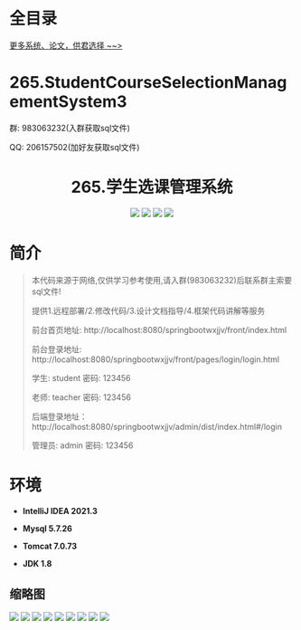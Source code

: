 # 全目录

[更多系统、论文，供君选择 ~~>](https://www.yuque.com/wisebit/blog)

# 265.StudentCourseSelectionManagementSystem3

<p>群: 983063232(入群获取sql文件)</p>
<p>QQ: 206157502(加好友获取sql文件)</p>

<p><h1 align="center">265.学生选课管理系统</h1></p>


<p align="center">
	<img src="https://img.shields.io/badge/jdk-1.8-orange.svg"/>
    <img src="https://img.shields.io/badge/springboot-5.x-lightgrey.svg"/>
    <img src="https://img.shields.io/badge/vue-3.x-blue.svg"/>
    <img src="https://img.shields.io/badge/mybatis-5.x-yellow.svg"/>
</p>

# 简介

> 本代码来源于网络,仅供学习参考使用,请入群(983063232)后联系群主索要sql文件!
>
> 提供1.远程部署/2.修改代码/3.设计文档指导/4.框架代码讲解等服务
>
> 前台首页地址: http://localhost:8080/springbootwxjjv/front/index.html
>
> 前台登录地址: http://localhost:8080/springbootwxjjv/front/pages/login/login.html
>
> 学生: student 密码: 123456
> 
> 老师: teacher 密码: 123456
>
> 后端登录地址：http://localhost:8080/springbootwxjjv/admin/dist/index.html#/login
>
> 管理员: admin   密码: 123456
>

# 环境

- <b>IntelliJ IDEA 2021.3</b>

- <b>Mysql 5.7.26</b>

- <b>Tomcat 7.0.73</b>

- <b>JDK 1.8</b>




## 缩略图

![](https://bitwise.oss-cn-heyuan.aliyuncs.com/2024/9/10/64baab2c-cfb2-41d1-8d00-1e1e29396632.png)
![](https://bitwise.oss-cn-heyuan.aliyuncs.com/2024/9/10/089b119a-7a94-4a11-8f00-2eaea8b2c687.png)
![](https://bitwise.oss-cn-heyuan.aliyuncs.com/2024/9/10/a8ce6589-8650-45aa-bce0-216e5cf3524a.png)
![](https://bitwise.oss-cn-heyuan.aliyuncs.com/2024/9/10/fda94f0e-2d15-4aba-846d-dc7dbb9775f3.png)
![](https://bitwise.oss-cn-heyuan.aliyuncs.com/2024/9/10/8ab229e5-fa1e-44dd-b7be-2210309472ff.png)
![](https://bitwise.oss-cn-heyuan.aliyuncs.com/2024/9/10/5d0816b2-bf24-4be9-a9d9-7e80167e0fef.png)
![](https://bitwise.oss-cn-heyuan.aliyuncs.com/2024/9/10/1bd05610-cb06-4ddf-b99c-40fa9d4e54b8.png)
![](https://bitwise.oss-cn-heyuan.aliyuncs.com/2024/9/10/872be312-2427-4850-a656-5a1c4e56b5da.png)
![](https://bitwise.oss-cn-heyuan.aliyuncs.com/2024/9/10/b0814ba8-0a36-4eb0-95cc-7aadd4f1f6f6.png)




